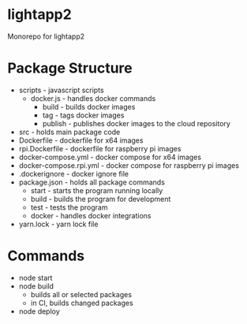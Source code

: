 # lightapp2
Monorepo for lightapp2

# Package Structure
  - scripts - javascript scripts
    - docker.js - handles docker commands
      - build - builds docker images
      - tag - tags docker images
      - publish - publishes docker images to the cloud repository
  - src - holds main package code
  - Dockerfile - dockerfile for x64 images
  - rpi.Dockerfile - dockerfile for raspberry pi images
  - docker-compose.yml - docker compose for x64 images
  - docker-compose.rpi.yml - docker compose for raspberry pi images
  - .dockerignore - docker ignore file
  - package.json - holds all package commands
    - start - starts the program running locally
    - build - builds the program for development
    - test - tests the program
    - docker - handles docker integrations
  - yarn.lock - yarn lock file

# Commands
- node start
- node build
  - builds all or selected packages
  - in CI, builds changed packages
- node deploy

